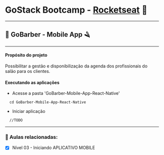 # GoStack Bootcamp - [Rocketseat](https://rocketseat.com.br/) 🚀

---

## 💈 GoBarber - Mobile App 🪒

---

#### Propósito do projeto

Possibilitar a gestão e disponibilização da agenda dos profissionais do salão para os clientes.

#### Executando as aplicações

- Acesse a pasta 'GoBarber-Mobile-App-React-Native'

```shell
  cd GoBarber-Mobile-App-React-Native
```

- Iniciar aplicação

```shell
  //TODO
```

---

### 📌 Aulas relacionadas:

  - [x] Nível 03 - Iniciando APLICATIVO MOBILE

